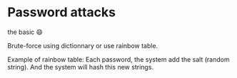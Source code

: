 # Password attacks

the basic :smile:

Brute-force using dictionnary or use rainbow table.&#x20;

Example of rainbow table: Each password, the system add the salt (random string). And the system will hash this new strings.&#x20;

